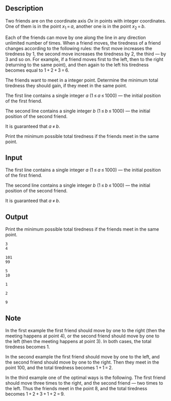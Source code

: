 ## Description

<div><p>Two friends are on the coordinate axis <span class="tex-span"><i>Ox</i></span> in points with integer coordinates. One of them is in the point <span class="tex-span"><i>x</i><sub class="lower-index">1</sub> = <i>a</i></span>, another one is in the point <span class="tex-span"><i>x</i><sub class="lower-index">2</sub> = <i>b</i></span>. </p><p>Each of the friends can move by one along the line in any direction unlimited number of times. When a friend moves, the tiredness of a friend changes according to the following rules: the first move increases the tiredness by <span class="tex-span">1</span>, the second move increases the tiredness by <span class="tex-span">2</span>, the third&nbsp;— by <span class="tex-span">3</span> and so on. For example, if a friend moves first to the left, then to the right (returning to the same point), and then again to the left his tiredness becomes equal to <span class="tex-span">1 + 2 + 3 = 6</span>.</p><p>The friends want to meet in a integer point. Determine the minimum total tiredness they should gain, if they meet in the same point.</p></div><div class="input-specification"><p>The first line contains a single integer <span class="tex-span"><i>a</i></span> (<span class="tex-span">1 ≤ <i>a</i> ≤ 1000</span>) — the initial position of the first friend. </p><p>The second line contains a single integer <span class="tex-span"><i>b</i></span> (<span class="tex-span">1 ≤ <i>b</i> ≤ 1000</span>) — the initial position of the second friend.</p><p>It is guaranteed that <span class="tex-span"><i>a</i> ≠ <i>b</i></span>.</p></div><div class="output-specification"><p>Print the minimum possible total tiredness if the friends meet in the same point.</p></div>

## Input

<p>The first line contains a single integer <span class="tex-span"><i>a</i></span> (<span class="tex-span">1 ≤ <i>a</i> ≤ 1000</span>) — the initial position of the first friend. </p><p>The second line contains a single integer <span class="tex-span"><i>b</i></span> (<span class="tex-span">1 ≤ <i>b</i> ≤ 1000</span>) — the initial position of the second friend.</p><p>It is guaranteed that <span class="tex-span"><i>a</i> ≠ <i>b</i></span>.</p>

## Output

<p>Print the minimum possible total tiredness if the friends meet in the same point.</p>





```input1
3
4

```




```input2
101
99

```




```input3
5
10

```




```output1
1

```




```output2
2

```




```output3
9

```



## Note

<p>In the first example the first friend should move by one to the right (then the meeting happens at point <span class="tex-span">4</span>), or the second friend should move by one to the left (then the meeting happens at point <span class="tex-span">3</span>). In both cases, the total tiredness becomes <span class="tex-span">1</span>.</p><p>In the second example the first friend should move by one to the left, and the second friend should move by one to the right. Then they meet in the point <span class="tex-span">100</span>, and the total tiredness becomes <span class="tex-span">1 + 1 = 2</span>.</p><p>In the third example one of the optimal ways is the following. The first friend should move three times to the right, and the second friend — two times to the left. Thus the friends meet in the point <span class="tex-span">8</span>, and the total tiredness becomes <span class="tex-span">1 + 2 + 3 + 1 + 2 = 9</span>.</p>
